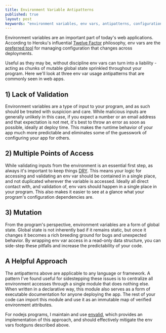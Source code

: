 ```yaml
---
title: Environment Variable Antipatterns
published: true
layout: post
keywords: "environment variables, env vars, antipatterns, configuration, envalid"
---
```


Environment variables are an important part of today's web applications. According to
Heroku's influential [Twelve Factor](https://12factor.net/) philosophy, env vars are the [preferred
tool](https://12factor.net/config) for managing configuration that changes across deployments.

Useful as they may be, without discipline env vars can turn into a liability - acting as chunks of
mutable global state sprinkled throughout your program. Here we'll look at three env var usage
antipatterns that are commonly seen in web apps.


## 1) Lack of Validation

Environment variables are a type of input to your program, and as such should be treated with
suspicion and care. While malicious inputs are generally unlikely in this case, if you expect a
number or an email address and that expectation is not met, it's best to throw an error as soon as
possible, ideally at deploy time. This makes the runtime behavior of your app much more predictable
and eliminates some of the guesswork of configuring your app for others.


## 2) Multiple Points of Access

While validating inputs from the environment is an essential first step, as always it's important
to keep things [DRY](https://en.wikipedia.org/wiki/Don%27t_repeat_yourself). This means your logic
for accessing and validating an env var should be contained in a single place, and not duplicated
wherever the variable is accessed. Ideally all direct contact with, and validation of, env vars
should happen in a single place in your program. This also makes it easier to see at a glance what
your program's configuration dependencies are.


## 3) Mutation

From the program's perspective, environment variables are a form of global state. Global state is
not inherently bad if it remains static, but once it changes it becomes a rich
breeding ground for bugs and unexpected behavior. By wrapping env var access in a read-only data
structure, you can side-step these pitfalls and increase the predictability of your code.


## A Helpful Approach

The antipatterns above are applicable to any language or framework. A pattern I've found useful for
sidestepping these issues is to centralize all environment accesses through a single module that
does nothing else. When written in a declarative way, this module also serves as a form of
executable documentation for anyone deploying the app. The rest of your code can import this
module and use it as an immutable map of verified environment attributes.

For nodejs programs, I maintain and use [envalid](https://github.com/af/envalid), which provides an
implementation of this approach, and should effectively mitigate the env vars footguns
described above.
